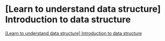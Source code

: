 # [Learn to understand data structure] Introduction to data structure
[[Learn to understand data structure] Introduction to data structure](https://aiwithcloud.com/2022/09/19/learn_to_understand_data_structure_introduction_to_data_structure/)